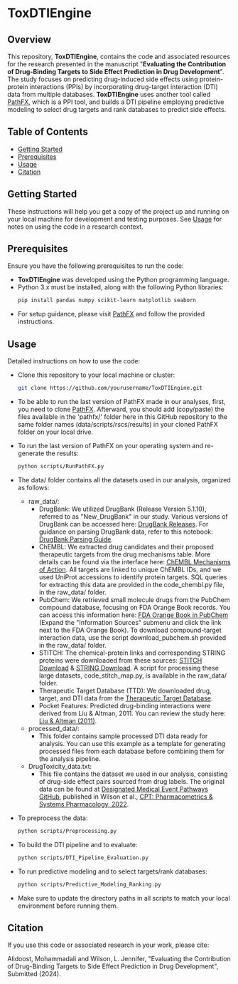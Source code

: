 # ToxDTIEngine

## Overview

This repository, **ToxDTIEngine**, contains the code and associated resources for the research presented in the manuscript "**Evaluating the Contribution of Drug-Binding Targets to Side Effect Prediction in Drug Development**". The study focuses on predicting drug-induced side effects using protein-protein interactions (PPIs) by incorporating drug-target interaction (DTI) data from multiple databases. **ToxDTIEngine** uses another tool called [PathFX](https://github.com/jenwilson521/PathFX), which is a PPI tool, and builds a DTI pipeline employing predictive modeling to select drug targets and rank databases to predict side effects.

## Table of Contents

- [Getting Started](#getting-started)
- [Prerequisites](#prerequisites)
- [Usage](#usage)
- [Citation](#citation)

## Getting Started

These instructions will help you get a copy of the project up and running on your local machine for development and testing purposes. See [Usage](#usage) for notes on using the code in a research context.

## Prerequisites

Ensure you have the following prerequisites to run the code:

- **ToxDTIEngine** was developed using the Python programming language.
- Python 3.x must be installed, along with the following Python libraries:
  ```bash
  pip install pandas numpy scikit-learn matplotlib seaborn
- For setup guidance, please visit [PathFX](https://github.com/jenwilson521/PathFX) and follow the provided instructions.

## Usage

Detailed instructions on how to use the code:

- Clone this repository to your local machine or cluster:
  ```bash
  git clone https://github.com/yourusername/ToxDTIEngine.git

- To be able to run the last version of PathFX made in our analyses, first, you need to clone [PathFX](https://github.com/jenwilson521/PathFX). Afterward, you should add (copy/paste) the files available in the 'pathfx/' folder here in this GitHub repository to the same folder names (data/scripts/rscs/results) in your cloned PathFX folder on your local drive.
- To run the last version of PathFX on your operating system and re-generate the results:
  ```bash
  python scripts/RunPathFX.py
  
- The data/ folder contains all the datasets used in our analysis, organized as follows:
  - raw_data/:
    - DrugBank: We utilized DrugBank (Release Version 5.1.10), referred to as "New_DrugBank" in our study. Various versions of DrugBank can be accessed here: [DrugBank Releases](https://go.drugbank.com/releases). For guidance on parsing DrugBank data, refer to this notebook: [DrugBank Parsing Guide](https://github.com/dhimmel/drugbank/blob/gh-pages/parse.ipynb).
    - ChEMBL: We extracted drug candidates and their proposed therapeutic targets from the drug mechanisms table. More details can be found via the interface here: [ChEMBL Mechanisms of Action](https://www.ebi.ac.uk/chembl/g/#browse/mechanisms_of_action). All targets are linked to unique ChEMBL IDs, and we used UniProt accessions to identify protein targets. SQL queries for extracting this data are provided in the code_chembl.py file, in the raw_data/ folder.
    - PubChem: We retrieved small molecule drugs from the PubChem compound database, focusing on FDA Orange Book records. You can access this information here: [FDA Orange Book in PubChem](https://pubchem.ncbi.nlm.nih.gov/classification/#hid=72) (Expand the "Information Sources" submenu and click the link next to the FDA Orange Book). To download compound-target interaction data, use the script download_pubchem.sh provided in the raw_data/ folder.
    - STITCH: The chemical-protein links and corresponding STRING proteins were downloaded from these sources: [STITCH Download](http://stitch.embl.de/cgi/download.pl?UserId=M1MWuGzm9DP9&sessionId=BuMJ6vly8bv4&species_text=Homo+sapiens) & [STRING Download](https://string-db.org/cgi/download?sessionId=b4gDpE1CkXQH&species_text=Homo+sapiens). A script for processing these large datasets, code_stitch_map.py, is available in the raw_data/ folder.
    - Therapeutic Target Database (TTD): We downloaded drug, target, and DTI data from the [Therapeutic Target Database](https://db.idrblab.net/ttd/full-data-download).
    - Pocket Features: Predicted drug-binding interactions were derived from Liu & Altman, 2011. You can review the study here: [Liu & Altman (2011)](https://journals.plos.org/ploscompbiol/article?id=10.1371/journal.pcbi.1002326).
  - processed_data/:
    - This folder contains sample processed DTI data ready for analysis. You can use this example as a template for generating processed files from each database before combining them for the analysis pipeline.
  - DrugToxicity_data.txt:
    - This file contains the dataset we used in our analysis, consisting of drug-side effect pairs sourced from drug labels. The original data can be found at [Designated Medical Event Pathways GitHub](https://github.com/jenwilson521/Designated-Medical-Event-Pathways), published in Wilson et al., [CPT: Pharmacometrics & Systems Pharmacology, 2022](https://ascpt.onlinelibrary.wiley.com/doi/10.1002/psp4.12861).

- To preprocess the data:
  ```bash
  python scripts/Preprocessing.py

- To build the DTI pipeline and to evaluate:
  ```bash
  python scripts/DTI_Pipeline_Evaluation.py

- To run predictive modeling and to select targets/rank databases:
  ```bash
  python scripts/Predictive_Modeling_Ranking.py

- Make sure to update the directory paths in all scripts to match your local environment before running them.

## Citation

If you use this code or associated research in your work, please cite:

Alidoost, Mohammadali and Wilson, L. Jennifer, "Evaluating the Contribution of Drug-Binding Targets to Side Effect Prediction in Drug Development", Submitted (2024).
